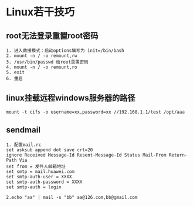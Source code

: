 # Linux若干技巧
## root无法登录重置root密码
```text
1. 进入救援模式：启动options填写为 init=/bin/bash
2. mount -n / -o remount,rw
3. /usr/bin/passwd 给root重置密码
4. mount -n / -o remount,ro
5. exit
6. 重启
```
## linux挂载远程windows服务器的路径
```shell
mount -t cifs -o username=xx,password=xx //192.168.1.1/test /opt/aaa
```
## sendmail
```text
1. 配置mail.rc
set asksub append dot save crt=20
ignore Received Message-Id Resent-Message-Id Status Mail-From Return-Path Via
set from = 发件人邮箱地址
set smtp = mail.huawei.com
set smtp-auth-user = XXXX
set smtp-auth-password = XXXX
set smtp-auth = login

2.echo "aa" | mail -s "bb" aa@126.com,bb@gmail.com
```
